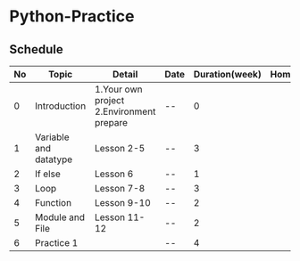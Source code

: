 # Python-Practice

## Schedule

| No  | Topic | Detail | Date | Duration(week) | Homework | 
| --- | --- | --- | --- | --- | --- |
| 0 | Introduction | 1.Your own project<br> 2.Environment prepare | -- | 0 |  |
| 1 | Variable and datatype | Lesson 2-5 | -- | 3 | |
| 2 | If else | Lesson 6 | -- | 1 | |
| 3 | Loop | Lesson 7-8 | -- | 3 | |
| 4 | Function | Lesson 9-10 | -- | 2 | |
| 5 | Module and File | Lesson 11-12 | -- | 2 | |
| 6 | Practice 1 | | -- | 4 | |
